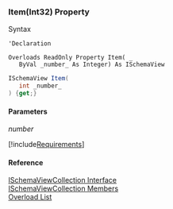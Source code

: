 ﻿### Item(Int32) Property

Syntax

```vbnet
'Declaration

Overloads ReadOnly Property Item( _
   ByVal _number_ As Integer) As ISchemaView
```

```csharp
ISchemaView Item( 
   int _number_
) {get;}
```

#### Parameters

_number_

[!include[Requirements](../partials/requirements.md)]

#### Reference

[ISchemaViewCollection Interface](fcSDK~FChoice.Foundation.Schema.ISchemaViewCollection.md)  
[ISchemaViewCollection Members](fcSDK~FChoice.Foundation.Schema.ISchemaViewCollection_members.md)  
[Overload List](fcSDK~FChoice.Foundation.Schema.ISchemaViewCollection~Item.md)